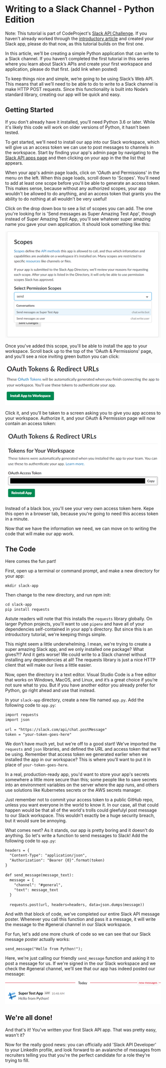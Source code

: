 # Writing to a Slack Channel - Python Edition
Note: This tutorial is part of CodeProject's [Slack API Challenge](https://www.codeproject.com/Competitions/1069/Slack-API-Challenge.aspx). If you haven't already worked through the [introductory article](https://www.codeproject.com/Articles/1272958/Creating-Your-First-Slack-App) and created your Slack app, please do that now, as this tutorial builds on the first one.

In this article, we’ll be creating a simple Python application that can write to a Slack channel. If you haven’t completed the first tutorial in this series where you learn about Slack’s APIs and create your first workspace and application, please do that first. (add link when posted)

To keep things nice and simple, we’re going to be using Slack’s Web API. This means that all we’ll need to be able to do to write to a Slack channel is make HTTP POST requests. Since this functionality is built into Node’s standard library, creating our app will be quick and easy.

## Getting Started
If you don't already have it installed, you'll need Python 3.6 or later. While it's likely this code will work on older versions of Python, it hasn't been tested. 

To get started, we'll need to install our app into our Slack workspace, which will give us an access token we can use to post messages to channels in the workspace. Start by finding your app's admin page by navigating to the [Slack API apps page](https://api.slack.com/apps) and then clicking on your app in the the list that appears. 

When your app's admin page loads, click on 'OAuth and Permissions' in the menu on the left. When this page loads, scroll down to 'Scopes'. You'll need to add at least one scope before you'll be able to generate an access token. This makes sense, because without any authorized scopes, your app wouldn't be allowed to do anything, and an access token that grants you the ability to do nothing at all wouldn't be very useful! 

Click on the drop down box to see a list of scopes you can add. The one you're looking for is 'Send messages as Super Amazing Test App', though instead of Super Amazing Test App, you'll see whatever super amazing name you gave your own application. It should look something like this:

![scopes](images/scopes.png)

Once you've added this scope, you'll be able to install the app to your workspace. Scroll back up to the top of the 'OAuth & Permissions' page, and you'll see a nice inviting green button you can click:

![app install button](images/install-app.png)

Click it, and you'll be taken to a screen asking you to give you app access to your workspace. Authorize it, and your OAuth & Permission page will now contain an access token:

![access token](images/access-token.png)

Instead of a black box, you'll see your very own access token here. Kepe this open in a browser tab, because you're going to need this access token in a minute.

Now that we have the information we need, we can move on to writing the code that will make our app work.

## The Code
Here comes the fun part! 

First, open up a terminal or command prompt, and make a new directory for your app:
```
mkdir slack-app
```
Then change to the new directory, and run npm init:
```
cd slack-app
pip install requests
```
Astute readers will note that this installs the `requests` library globally. On larger Python projects, you'll want to use `pipenv` and have all of your dependencies self-contained in your app's directory. But since this is an introductory tutorial, we're keeping things simple.

This might seem a little underwhelming. I mean, we're trying to create a super amazing Slack app, and we only installed one package? What gives?!? And it gets worse! We could write to a Slack channel without installing any dependencies at all! The requests library is just a nice HTTP client that will make our lives a little easier. 

Now, open the directory in a text editor. Visual Studio Code is a free editor that works on Windows, MacOS, and Linux, and it’s a great choice if you’re not sure what to you. But if you have another editor you already prefer for Python, go right ahead and use that instead. 

In your `slack-app` directory, create a new file named `app.py`. Add the following code to `app.py`:
```
import requests
import json

url = "https://slack.com/api/chat.postMessage"
token = "your-token-goes-here"
```
We don't have much yet, but we're off to a good start! We've imported the `requests` and `json` libraries, and defined the URL and access token that we'll be using. Remember that access token we generated earlier when we installed the app in our workspace? This is where you'll want to put it in place of `your-token-goes-here`. 

In a real, production-ready app, you'd want to store your app's secrets somewhere a little more secure than this; some people like to save secrets into an environment variables on the server where the app runs, and others use solutions like Kubernetes secrets or the AWS secrets manager.

Just remember not to commit your access token to a public GitHub repo, unless you want everyone in the world to know it. In our case, all that could happen would be that all of the world's trolls could gleefulyl post message to our Slack workspace. This wouldn't exactly be a huge security breach, but it would sure be annoying. 

What comes next? As it stands, our app is pretty boring and it doesn't do anything. So let's write a function to send messages to Slack! Add the following code to `app.py`:

```
headers = {
  "Content-Type": "application/json",
  "Authorization": "Bearer {0}".format(token)
}

def send_message(message_text):
  message = {
    "channel": "#general",
    "text": message_text
  }

  requests.post(url, headers=headers, data=json.dumps(message))
```
And with that block of code, we've completed our entire Slack API message poster. Whenever you call this function and pass it a message, it will write the message to the #general channel in our Slack workspace.

For fun, let's add one more chunk of code so we can see that our Slack message poster actually works:

```
send_message("Hello from Python!");
```

Here, we're just calling our friendly `send_message` function and asking it to post a message for us. If we're signed in the our Slack workspace and we check the #general channel, we'll see that our app has indeed posted our message:

![slack message](images/hello-from-python.png)


## We're all done!
And that's it! You've written your first Slack API app. That was pretty easy, wasn't it?

Now for the really good news: you can officially add 'Slack API Developer' to your LinkedIn profile, and look forward to an avalanche of messages from recruiters telling you that you're the perfect candidate for a role they're trying to fill. 



